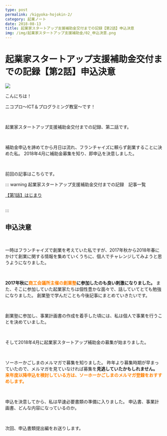 ```yaml
---
type: post
permalink: /kigyoka-hojokin-2/
category: 起業ノート
date: 2018-08-13
title: 起業家スタートアップ支援補助金交付までの記録【第2話】申込決意
img: /img/起業家スタートアップ支援補助金/02_申込決意.png
---
```


# 起業家スタートアップ支援補助金交付までの記録【第2話】申込決意

<img class="post-in-image" src="/img/起業家スタートアップ支援補助金/02_申込決意.png"/>

こんにちは！

ニコプロ～ICT＆プログラミング教室～です！

<br>

起業家スタートアップ支援補助金交付までの記録、第二話です。

<br>

補助金申込を諦めてから月日は流れ、フランチャイズに頼らず創業することに決めた私。
2018年4月に補助金募集を知り、即申込を決意しました。

<br>

前回の記事はこちらです。

::: warning 起業家スタートアップ支援補助金交付までの記録　記事一覧
<br>

[【第1話】はじまり](/kigyoka-hojokin-1/)

<br>
:::

## 申込決意
<br>

一時はフランチャイズで創業を考えていた私ですが、2017年秋から2018年春にかけて創業に関する情報を集めていくうちに、個人でチャレンジしてみようと思うようになりました。

<br>

**2017年秋に<font color="#ff8000">商工会議所主催の創業塾</font>に参加したのも良い刺激になりました。**
また、そこに参加していた起業家たちは個性豊かな面々で、話していてとても勉強になりました。
創業塾で学んだことも今後記事にまとめていきたいです。

<br>

創業塾に参加し、事業計画書の作成を着手した頃には、私は個人で事業を行うことを決めていました。

<br>

そして2018年4月に起業家スタートアップ補助金の募集が始まりました。

<br>

ソーホーかごしまのメルマガで募集を知りました。
昨年より募集時期が早まっていたので、メルマガを見ていなければ募集を**見逃していたかもしれません。**
**<font color="#ff8000">来年度以降申込を検討している方は、ソーホーかごしまのメルマガ登録をおすすめします。</font>**

<br>

申込を決意してから、私は早速必要書類の準備に入りました。
申込書、事業計画書、どんな内容になっているのか。

<br>

次回、申込書類提出編をお送りします。
